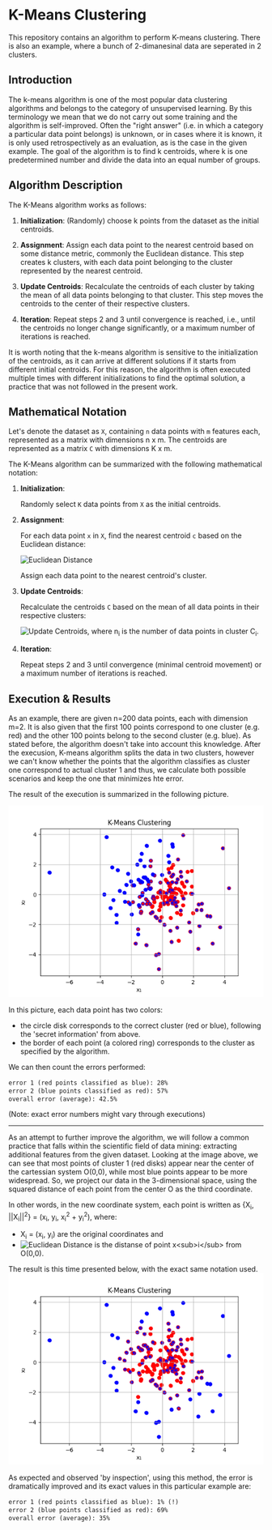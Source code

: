 # K-Means Clustering

This repository contains an algorithm to perform K-means clustering. There is also an example, where a bunch of 2-dimanesinal data are seperated in 2 clusters.

## Introduction

The k-means algorithm is one of the most popular data clustering algorithms and
belongs to the category of unsupervised learning. By this terminology we mean that we do not carry out some training and the algorithm is self-improved. Often the "right answer" (i.e. in which a category a particular data point belongs) is unknown, or in cases where it is known, it is only used retrospectively as an evaluation, as is the case in the given example. The goal of the algorithm is to find k centroids, where k is one predetermined number and divide the data into an equal number of groups.

## Algorithm Description

The K-Means algorithm works as follows:

1. **Initialization**: (Randomly) choose k points from the dataset as the initial centroids.

2. **Assignment**: Assign each data point to the nearest centroid based on some distance metric, commonly the Euclidean distance. This step creates k clusters, with each data point belonging to the cluster represented by the nearest centroid.

3. **Update Centroids**: Recalculate the centroids of each cluster by taking the mean of all data points belonging to that cluster. This step moves the centroids to the center of their respective clusters.

4. **Iteration**: Repeat steps 2 and 3 until convergence is reached, i.e., until the centroids no longer change significantly, or a maximum number of iterations is reached.

It is worth noting that the k-means algorithm is sensitive to the initialization of the centroids, as it can arrive at different solutions if it starts from different initial centroids. For this reason, the algorithm is often executed multiple times with different initializations to find the optimal solution, a practice that was not followed in the present work.

## Mathematical Notation

Let's denote the dataset as `X`, containing `n` data points with `m` features each, represented as a matrix with dimensions n x m. The centroids are represented as a matrix `C` with dimensions K x m.

The K-Means algorithm can be summarized with the following mathematical notation:

1. **Initialization**:

    Randomly select `K` data points from `X` as the initial centroids.

2. **Assignment**:

    For each data point `x` in `X`, find the nearest centroid `c` based on the Euclidean distance:
   
   ![Euclidean Distance](https://latex.codecogs.com/svg.latex?\inline&space;\text{distance}(x,&space;c)&space;=&space;\sqrt{\sum_{i=1}^{m}(x_i&space;-&space;c_i)^2})
   
   Assign each data point to the nearest centroid's cluster.

3. **Update Centroids**:

    Recalculate the centroids `C` based on the mean of all data points in their respective clusters:
   
   ![Update Centroids](https://latex.codecogs.com/svg.latex?\inline&space;c_i&space;=&space;\frac{1}{n_i}&space;\sum_{x&space;\in&space;C_i}&space;x),
   where n<sub>i</sub> is the number of data points in cluster C<sub>i</sub>.

4. **Iteration**:

    Repeat steps 2 and 3 until convergence (minimal centroid movement) or a maximum number of iterations is reached.

## Execution & Results

As an example, there are given n=200 data points, each with dimension m=2. It is also given that the first 100 points correspond to one cluster (e.g. red) and the other 100 points belong to the second cluster (e.g. blue). As stated before, the algorithm doesn't take into account this knowledge. After the execusion, K-means algorithm splits the data in two clusters, however we can't know whether the points that the algorithm classifies as cluster one correspond to actual cluster 1 and thus, we calculate both possible scenarios and keep the one that minimizes hte error.

The result of the execution is summarized in the following picture.

![Data Clustering](https://github.com/FireCoder-N/machine-learning/blob/main//K-means-clustering/3a.png?raw=true)

In this picture, each data point has two colors:
- the circle disk corresponds to the correct cluster (red or blue), following the 'secret information' from above.
- the border of each point (a colored ring) corresponds to the cluster as specified by the algorithm.

We can then count the errors performed:
```
error 1 (red points classified as blue): 28%
error 2 (blue points classified as red): 57%
overall error (average): 42.5%
```
(Note: exact error numbers might vary through executions)

---

As an attempt to further improve the algorithm, we will follow a common practice that falls within the scientific field of data mining: extracting additional features from the given dataset. Looking at the image above, we can see that most points of cluster 1 (red disks) appear near the center of the cartessian system O(0,0), while most blue points appear to be more widespread. So, we project our data in the 3-dimensional space, using the squared distance of each point from the center O as the third coordinate.

In other words, in the new coordinate system, each point is written as {X<sub>i</sub>, ||X<sub>i</sub>||<sup>2</sup>} = (x<sub>i</sub>, y<sub>i</sub>, x<sub>i</sub><sup>2</sup> + y<sub>i</sub><sup>2</sup>), where:
- X<sub>i</sub> = (x<sub>i</sub>, y<sub>i</sub>) are the original coordinates and 
- ![Euclidean Distance](https://latex.codecogs.com/svg.latex?\inline&space;\{||X_i||^2}=\left(\sqrt{(x_i-0)^2+(y_i-0)^2}\right)^2={x_i^2+y_i^2}) is the distanse of point x<sub>i</sub> from O(0,0).


The result is this time presented below, with the exact same notation used.
![Data Clustering v2](https://github.com/FireCoder-N/machine-learning/blob/main//K-means-clustering/3b.png?raw=true)

As expected and observed 'by inspection', using this method, the error is dramatically improved and its exact values in this particular example are:
```
error 1 (red points classified as blue): 1% (!)
error 2 (blue points classified as red): 69%
overall error (average): 35%
```
